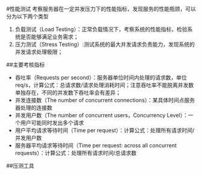#性能测试
考察服务器在一定并发压力下的性能指标，发现服务的性能瓶颈，可以分为以下两个类型
1. 负载测试（Load Testing）：正常负载情况下，考察系统的性能指标，检验系统是否能够满足业务需求；
2. 压力测试（Stress Testing）:测试系统的最大并发请求负责能力，发现系统的并发请求处理极限；

##主要考核指标
+ 吞吐率（Requests per second）：服务器单位时间内处理的请求数，单位req/s，计算公式：总请求数/请求处理消耗时间；注意吞吐率不能脱离并发数单独存在，不同的并发数下吞吐率会有差异；
+ 并发连接数（The number of concurrent connections）：某具体时间点服务器处理的连接数
+ 并发用户数（The number of concurrent users，Concurrency Level）：一个用户可能同时发出多个请求
+ 用户平均请求等待时间（Time per request）：计算公式：处理所有请求时间/并发用户数
+ 服务器平均请求等待时间（Time per request: across all concurrent requests）：计算公式：处理所有请求时间/总请求数


##压测工具
